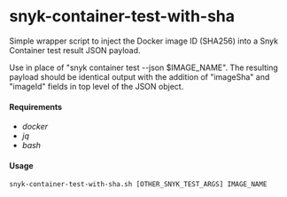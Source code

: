 # snyk-container-test-with-sha

Simple wrapper script to inject the Docker image ID (SHA256) into a Snyk Container test result JSON payload.

Use in place of "snyk container test --json $IMAGE_NAME". The resulting payload should be identical output with the addition of "imageSha" and "imageId" fields in top level of the JSON object. 

#### Requirements
- *docker*
- *jq*
- *bash*

#### Usage
    snyk-container-test-with-sha.sh [OTHER_SNYK_TEST_ARGS] IMAGE_NAME
